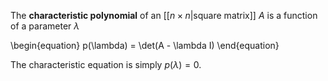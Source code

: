 The **characteristic polynomial** of an [[$n \times n$|square matrix]] $A$ is a function of a parameter $\lambda$

\begin{equation}
p(\lambda) = \det(A - \lambda I)
\end{equation}

The characteristic equation is simply $p(\lambda)=0$.